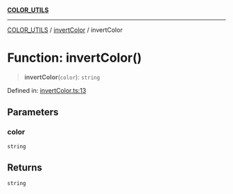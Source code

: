 [**COLOR_UTILS**](../../README.md)

***

[COLOR_UTILS](../../README.md) / [invertColor](../README.md) / invertColor

# Function: invertColor()

> **invertColor**(`color`): `string`

Defined in: [invertColor.ts:13](https://github.com/dailker/everyutil/blob/26e2bb73429918cf0d08899e9efd90b82a42c92e/src/color/invertColor.ts#L13)

## Parameters

### color

`string`

## Returns

`string`
